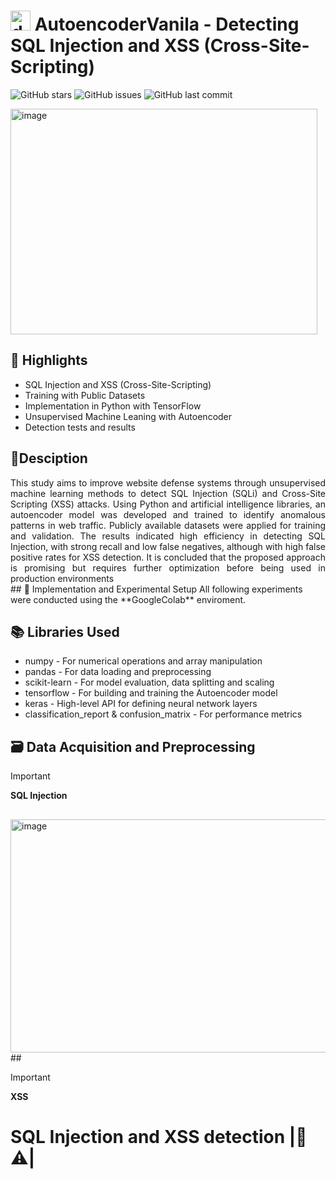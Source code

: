 # <img width="32" height="32" alt="deep-learning2" src="https://github.com/user-attachments/assets/5ff88a35-02ab-4b23-95a2-250b66bb75f0" /> AutoencoderVanila - Detecting SQL Injection and XSS (Cross-Site-Scripting)
![GitHub stars](https://img.shields.io/github/stars/mackcoder/ML-models-AutoencoderVanila-in-Python.-?style=for-the-badge)
![GitHub issues](https://img.shields.io/github/issues/mackcoder/ML-models-AutoencoderVanila-in-Python.-?style=for-the-badge)
![GitHub last commit](https://img.shields.io/github/last-commit/mackcoder/ML-models-AutoencoderVanila-in-Python.-?style=for-the-badge)


<img width="491" height="361" alt="image" src="https://github.com/user-attachments/assets/c78d250d-0e9c-4aa0-ab4c-e79a2c1423b3" />

## 🌟 Highlights
  - SQL Injection and XSS (Cross-Site-Scripting)
  - Training with Public Datasets 
  - Implementation in Python with TensorFlow
  - Unsupervised Machine Leaning with Autoencoder
  - Detection tests and results
  
## 📝Desciption
<div align="justify">
  This study aims to improve website defense systems through unsupervised machine
learning methods to detect SQL Injection (SQLi) and Cross-Site Scripting (XSS) attacks.
Using Python and artificial intelligence libraries, an autoencoder model was developed and
trained to identify anomalous patterns in web traffic. Publicly available datasets were applied
for training and validation. The results indicated high efficiency in detecting SQL Injection,
with strong recall and low false negatives, although with high false positive rates for XSS
detection. It is concluded that the proposed approach is promising but requires further
optimization before being used in production environments
</div>
## 🔎 Implementation and Experimental Setup
  All following experiments were conducted using the **GoogleColab** enviroment.

  ## 📚 Libraries Used
  - numpy - For numerical operations and array manipulation
  - pandas - For data loading and preprocessing
  - scikit-learn - For model evaluation, data splitting and scaling
  - tensorflow - For building and training the Autoencoder model
  - keras - High-level API for defining neural network layers
  - classification_report & confusion_matrix - For performance metrics
    
  ## 🗃️ Data Acquisition and Preprocessing
  > [!IMPORTANT]
  > **SQL Injection**
  ##
  <img width="756" height="373" alt="image" src="https://github.com/user-attachments/assets/bcb3dfba-7874-4e30-a29a-a6c84d115dde" />
  ##
  
  > [!IMPORTANT]
  > **XSS**
  
  ##
  







# SQL Injection and XSS detection |👾⚠️|







